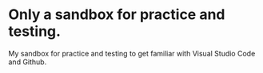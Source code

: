 # Only a sandbox for practice and testing.
My sandbox for practice and testing to get familiar with Visual Studio Code and Github.